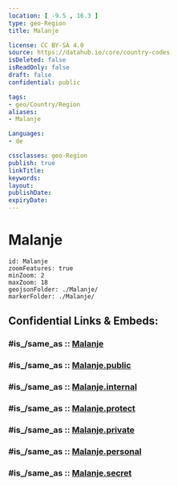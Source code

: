 ```yaml
---
location: [ -9.5 , 16.3 ] 
type: geo-Region
title: Malanje

license: CC BY-SA 4.0
source: https://datahub.io/core/country-codes
isDeleted: false
isReadOnly: false
draft: false
confidential: public

tags:
- geo/Country/Region
aliases:
- Malanje

Languages:
- de

cssclasses: geo-Region
publish: true
linkTitle: 
keywords: 
layout: 
publishDate: 
expiryDate: 
---
```


# Malanje

```leaflet
id: Malanje
zoomFeatures: true 
minZoom: 2 
maxZoom: 18
geojsonFolder: ./Malanje/
markerFolder: ./Malanje/
```


## Confidential Links & Embeds: 

### #is_/same_as :: [Malanje](/_Standards/Earth/Continent/Africa/Africa~South/Angola/Provinces~Angola/Malanje.md) 

### #is_/same_as :: [Malanje.public](/_public/Earth/Continent/Africa/Africa~South/Angola/Provinces~Angola/Malanje.public.md) 

### #is_/same_as :: [Malanje.internal](/_internal/Earth/Continent/Africa/Africa~South/Angola/Provinces~Angola/Malanje.internal.md) 

### #is_/same_as :: [Malanje.protect](/_protect/Earth/Continent/Africa/Africa~South/Angola/Provinces~Angola/Malanje.protect.md) 

### #is_/same_as :: [Malanje.private](/_private/Earth/Continent/Africa/Africa~South/Angola/Provinces~Angola/Malanje.private.md) 

### #is_/same_as :: [Malanje.personal](/_personal/Earth/Continent/Africa/Africa~South/Angola/Provinces~Angola/Malanje.personal.md) 

### #is_/same_as :: [Malanje.secret](/_secret/Earth/Continent/Africa/Africa~South/Angola/Provinces~Angola/Malanje.secret.md)

